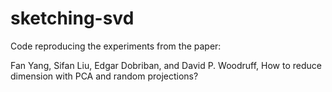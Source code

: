 # sketching-svd


Code reproducing the experiments from the paper:

Fan Yang, Sifan Liu, Edgar Dobriban, and David P. Woodruff, How to reduce dimension with PCA and random projections?